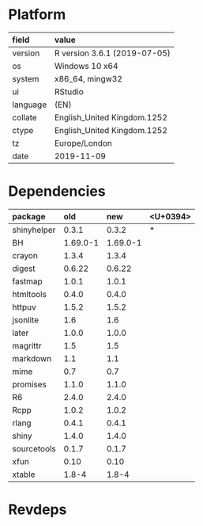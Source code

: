 # Platform

|field    |value                        |
|:--------|:----------------------------|
|version  |R version 3.6.1 (2019-07-05) |
|os       |Windows 10 x64               |
|system   |x86_64, mingw32              |
|ui       |RStudio                      |
|language |(EN)                         |
|collate  |English_United Kingdom.1252  |
|ctype    |English_United Kingdom.1252  |
|tz       |Europe/London                |
|date     |2019-11-09                   |

# Dependencies

|package     |old      |new      |<U+0394>  |
|:-----------|:--------|:--------|:--|
|shinyhelper |0.3.1    |0.3.2    |*  |
|BH          |1.69.0-1 |1.69.0-1 |   |
|crayon      |1.3.4    |1.3.4    |   |
|digest      |0.6.22   |0.6.22   |   |
|fastmap     |1.0.1    |1.0.1    |   |
|htmltools   |0.4.0    |0.4.0    |   |
|httpuv      |1.5.2    |1.5.2    |   |
|jsonlite    |1.6      |1.6      |   |
|later       |1.0.0    |1.0.0    |   |
|magrittr    |1.5      |1.5      |   |
|markdown    |1.1      |1.1      |   |
|mime        |0.7      |0.7      |   |
|promises    |1.1.0    |1.1.0    |   |
|R6          |2.4.0    |2.4.0    |   |
|Rcpp        |1.0.2    |1.0.2    |   |
|rlang       |0.4.1    |0.4.1    |   |
|shiny       |1.4.0    |1.4.0    |   |
|sourcetools |0.1.7    |0.1.7    |   |
|xfun        |0.10     |0.10     |   |
|xtable      |1.8-4    |1.8-4    |   |

# Revdeps

